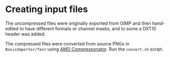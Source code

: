 Creating input files
====================

The uncompressed files were originally exported from GIMP and then hand-edited
to have different formats or channel masks, and to some a DXT10 header was
added.

The compressed files were converted from source PNGs in `BasisImporter/Test`
using [AMD Compressonator](https://github.com/GPUOpen-Tools/compressonator).
Run the `convert.sh` script.
